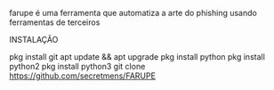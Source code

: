 farupe é uma ferramenta que automatiza a arte do phishing  usando ferramentas de terceiros






INSTALAÇÃO 

pkg install git
apt update && apt upgrade
pkg install python
pkg install python2
pkg install python3
git clone https://github.com/secretmens/FARUPE
